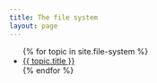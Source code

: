 ```yaml
---
title: The file system
layout: page
---
```


<div class="nav color4">
  <ul>
    {% for topic in site.file-system %}
      <li>
        <a href="{{ topic.url }}">{{ topic.title }}</a>
      </li>
    {% endfor %} 
  </ul>
</div>